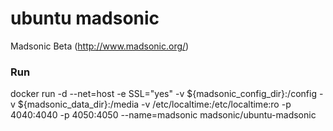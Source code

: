 ubuntu madsonic
===============

Madsonic Beta (http://www.madsonic.org/)

### Run

docker run -d --net=host -e SSL="yes" -v ${madsonic_config_dir}:/config -v ${madsonic_data_dir}:/media -v /etc/localtime:/etc/localtime:ro -p 4040:4040 -p 4050:4050 --name=madsonic madsonic/ubuntu-madsonic




